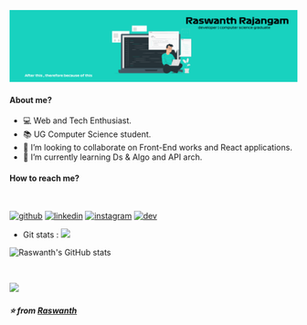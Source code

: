 ![About](images/new1.png)
<br>

#### About me?
- :computer:  Web and Tech Enthusiast.
- :books:  UG Computer Science student.
- :raised_hands: I’m looking to collaborate on Front-End works and React applications.
- :memo: I’m currently learning Ds & Algo and API arch.  

#### How to reach me?
<br> 

[<img src='https://cdn.jsdelivr.net/npm/simple-icons@3.0.1/icons/telegram.svg' alt='github' height='25'>](https://t.me/rachoo_8)  [<img src='https://cdn.jsdelivr.net/npm/simple-icons@3.0.1/icons/linkedin.svg' alt='linkedin' height='25'>](https://www.linkedin.com/in/raswanth-rajangam-4564a41aa/)  [<img src='https://cdn.jsdelivr.net/npm/simple-icons@3.0.1/icons/instagram.svg' alt='instagram' height='25'>](https://www.instagram.com/raswanth.8/) [<img src='https://cdn.jsdelivr.net/npm/simple-icons@3.0.1/icons/dev-dot-to.svg' alt='dev' height='25'>](https://dev.to/raswanth8)

- Git stats : [<img src="https://img.icons8.com/windows/50/000000/git-squared.png"/>](https://gitstats.me/Raswanth8) 

![Raswanth's GitHub stats](https://github-readme-stats.vercel.app/api?username=Raswanth8&theme=github_dark&show_icons=true)

<br>

![](https://komarev.com/ghpvc/?username=Raswanth8&color=brightgreen&style=flat-square)


##### :star: from <a href="https://github.com/Raswanth8">Raswanth</a>
